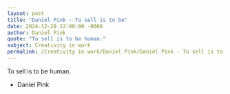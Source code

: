 ```yaml
---
layout: post
title: "Daniel Pink - To sell is to be"
date: 2024-12-28 12:00:00 -0000
author: Daniel Pink
quote: "To sell is to be human."
subject: Creativity in work
permalink: /Creativity in work/Daniel Pink/Daniel Pink - To sell is to be
---
```


To sell is to be human.

- Daniel Pink
